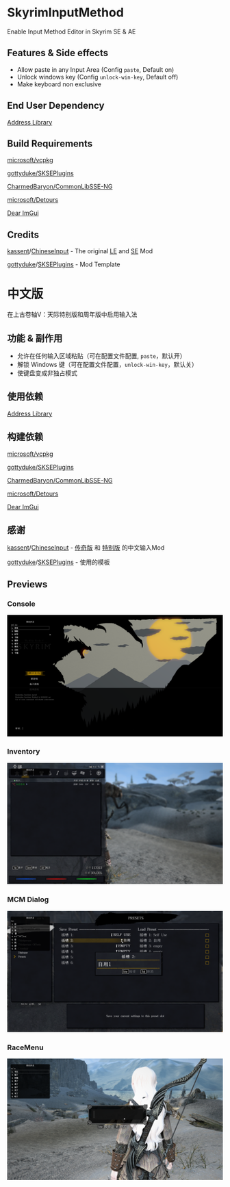 # SkyrimInputMethod

Enable Input Method Editor in Skyrim SE & AE

## Features & Side effects

- Allow paste in any Input Area (Config `paste`, Default on)
- Unlock windows key (Config `unlock-win-key`, Default off)
- Make keyboard non exclusive

## End User Dependency

[Address Library](https://www.nexusmods.com/skyrimspecialedition/mods/32444)

## Build Requirements

[microsoft/vcpkg](https://github.com/microsoft/vcpkg)

[gottyduke/SKSEPlugins](https://github.com/gottyduke/SKSEPlugins)

[CharmedBaryon/CommonLibSSE-NG](https://github.com/CharmedBaryon/CommonLibSSE-NG)

[microsoft/Detours](https://github.com/microsoft/Detours)

[Dear ImGui](https://github.com/ocornut/imgui)

## Credits

[kassent](https://github.com/kassent)/[ChineseInput](https://github.com/kassent/ChineseInput) - The original [LE](http://www.9damaogames.com/thread-2885-1-1.html) and [SE](http://www.9damaogames.com/forum.php?mod=viewthread&tid=193942) Mod

[gottyduke](https://github.com/gottyduke)/[SKSEPlugins](https://github.com/gottyduke/SKSEPlugins) - Mod Template

# 中文版

在上古卷轴V：天际特别版和周年版中启用输入法

## 功能 & 副作用

- 允许在任何输入区域粘贴（可在配置文件配置, `paste`，默认开）
- 解锁 Windows 键（可在配置文件配置，`unlock-win-key`，默认关）
- 使键盘变成非独占模式

## 使用依赖

[Address Library](https://www.nexusmods.com/skyrimspecialedition/mods/32444)

## 构建依赖

[microsoft/vcpkg](https://github.com/microsoft/vcpkg)

[gottyduke/SKSEPlugins](https://github.com/gottyduke/SKSEPlugins)

[CharmedBaryon/CommonLibSSE-NG](https://github.com/CharmedBaryon/CommonLibSSE-NG)

[microsoft/Detours](https://github.com/microsoft/Detours)

[Dear ImGui](https://github.com/ocornut/imgui)

## 感谢

[kassent](https://github.com/kassent)/[ChineseInput](https://github.com/kassent/ChineseInput) - [传奇版](http://www.9damaogames.com/thread-2885-1-1.html) 和 [特别版](http://www.9damaogames.com/forum.php?mod=viewthread&tid=193942) 的中文输入Mod

[gottyduke](https://github.com/gottyduke)/[SKSEPlugins](https://github.com/gottyduke/SKSEPlugins) - 使用的模板 

## Previews

### Console

![Console](docs/Console.png)

### Inventory

![Inventory](docs/Inventory.png)

### MCM Dialog

![MCM](docs/MCM.png)

### RaceMenu

![RaceMenu](docs/RaceMenu.png)
